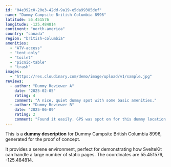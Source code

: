 ```yaml
---
id: "04e392c0-20e3-42dd-9a19-e5da99385def"
name: "Dummy Campsite British Columbia 8996"
latitude: 55.451576
longitude: -125.484814
continent: "north-america"
country: "canada"
region: "british-columbia"
amenities:
  - "ATV-access"
  - "tent-only"
  - "toilet"
  - "picnic-table"
  - "trash"
images:
  - "https://res.cloudinary.com/demo/image/upload/v1/sample.jpg"
reviews:
  - author: "Dummy Reviewer A"
    date: "2025-02-05"
    rating: 4
    comment: "A nice, quiet dummy spot with some basic amenities."
  - author: "Dummy Reviewer B"
    date: "2025-06-09"
    rating: 2
    comment: "Found it easily. GPS was spot on for this dummy location."
---
```


This is a **dummy description** for Dummy Campsite British Columbia 8996, generated for the proof of concept.

It provides a serene environment, perfect for demonstrating how SvelteKit can handle a large number of static pages. The coordinates are 55.451576, -125.484814.
